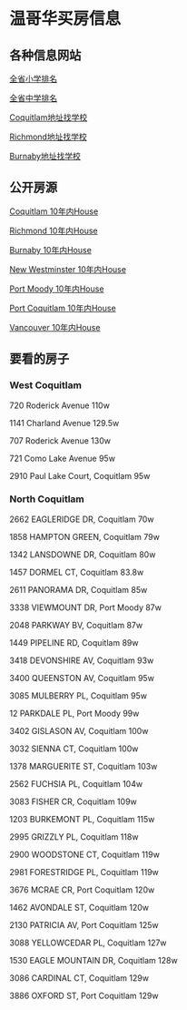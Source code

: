 # 温哥华买房信息
## 各种信息网站
[全省小学排名](http://britishcolumbia.compareschoolrankings.org/elementary/SchoolsByRankLocationName.aspx)

[全省中学排名](http://britishcolumbia.compareschoolrankings.org/secondary/SchoolsByRankLocationName.aspx)

[Coquitlam地址找学校](http://mybaragar.com/index.cfm?event=page.SchoolLocatorPublic&DistrictCode=bc43)

[Richmond地址找学校](http://mybaragar.com/index.cfm?event=page.SchoolLocatorPublic&DistrictCode=bc38)

[Burnaby地址找学校](http://mybaragar.com/index.cfm?event=page.SchoolLocatorPublic&DistrictCode=bc41)

## 公开房源
[Coquitlam 10年内House](http://www.rew.ca/properties/search/323231988/sort/price/asc/page/1)

[Richmond 10年内House](http://www.rew.ca/properties/search/323232276/sort/price/asc/page/1)

[Burnaby 10年内House](http://www.rew.ca/properties/search/323232459/sort/price/asc/page/1)

[New Westminster 10年内House](http://www.rew.ca/properties/search/323232542/sort/price/asc/page/1)

[Port Moody 10年内House](http://www.rew.ca/properties/search/323232650/sort/price/asc/page/1)

[Port Coquitlam 10年内House](http://www.rew.ca/properties/search/323232696/sort/price/asc/page/1)

[Vancouver 10年内House](http://www.rew.ca/properties/search/323232760/sort/price/asc/page/1)

## 要看的房子
### West Coquitlam
720 Roderick Avenue 110w

1141 Charland Avenue 129.5w

707 Roderick Avenue 130w

721 Como Lake Avenue 95w

2910 Paul Lake Court, Coquitlam 95w

### North Coquitlam
2662 EAGLERIDGE DR, Coquitlam 70w

1858 HAMPTON GREEN, Coquitlam 79w

1342 LANSDOWNE DR, Coquitlam 80w

1457 DORMEL CT, Coquitlam 83.8w

2611 PANORAMA DR, Coquitlam 85w

3338 VIEWMOUNT DR, Port Moody 87w

2048 PARKWAY BV, Coquitlam 87w

1449 PIPELINE RD, Coquitlam 89w

3418 DEVONSHIRE AV, Coquitlam 93w

3400 QUEENSTON AV, Coquitlam 95w

3085 MULBERRY PL, Coquitlam 95w

12 PARKDALE PL, Port Moody 99w

3402 GISLASON AV, Coquitlam 100w

3032 SIENNA CT, Coquitlam 100w

1378 MARGUERITE ST, Coquitlam 103w

2562 FUCHSIA PL, Coquitlam 104w

3083 FISHER CR, Coquitlam 109w

1203 BURKEMONT PL, Coquitlam 115w

2995 GRIZZLY PL, Coquitlam 118w

2900 WOODSTONE CT, Coquitlam 119w

2981 FORESTRIDGE PL, Coquitlam 119w

3676 MCRAE CR, Port Coquitlam 120w

1462 AVONDALE ST, Coquitlam 120w

2130 PATRICIA AV, Port Coquitlam 125w

3088 YELLOWCEDAR PL, Coquitlam 127w

1530 EAGLE MOUNTAIN DR, Coquitlam 128w

3086 CARDINAL CT, Coquitlam 129w

3886 OXFORD ST, Port Coquitlam 129w
